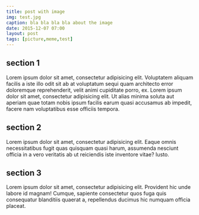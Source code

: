 ```yaml
---
title: post with image
img: test.jpg
caption: bla bla bla bla about the image
date: 2015-12-07 07:00
layout: post
tags: [picture,meme,test]
---
```

## section 1
Lorem ipsum dolor sit amet, consectetur adipisicing elit. Voluptatem aliquam facilis a iste illo odit sit ab at voluptatum sequi quam architecto error doloremque reprehenderit, velit animi cupiditate porro, ex. Lorem ipsum dolor sit amet, consectetur adipisicing elit. Ut alias minima soluta aut aperiam quae totam nobis ipsum facilis earum quasi accusamus ab impedit, facere nam voluptatibus esse officiis tempora.

## section 2

Lorem ipsum dolor sit amet, consectetur adipisicing elit. Eaque omnis necessitatibus fugit quas quisquam quasi harum, assumenda nesciunt officia in a vero veritatis ab ut reiciendis iste inventore vitae? Iusto.

## section 3

Lorem ipsum dolor sit amet, consectetur adipisicing elit. Provident hic unde labore id magnam! Cumque, sapiente consectetur quos fuga quis consequatur blanditiis quaerat a, repellendus ducimus hic numquam officia placeat.
